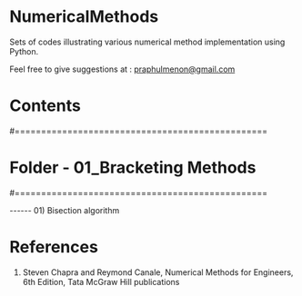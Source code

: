# NumericalMethods

Sets of codes illustrating various numerical method 
implementation using Python. 

Feel free to give suggestions at :
praphulmenon@gmail.com 

# Contents 

#================================================
# Folder - 01_Bracketing Methods
#================================================

 ------ 01) Bisection algorithm 






# References 
1) Steven Chapra and Reymond Canale, Numerical Methods for Engineers, 6th Edition, Tata McGraw Hill publications
